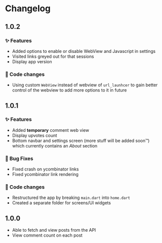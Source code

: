 # Changelog

## 1.0.2

### :sparkles: Features

- Added options to enable or disable WebView and Javascript in settings
- Visited links greyed out for that sessions
- Display app version

### :wrench: Code changes

- Using custom `WebView` instead of webview of `url_launhcer` to gain better control of the webview to add more options to it in future

## 1.0.1

### :sparkles: Features

- Added **temporary** comment web view
- Display upvotes count
- Bottom navbar and settings screen (more stuff will be added soon™) which currently contains an _About_ section

### :bug: Bug Fixes

- Fixed crash on ycombinator links
- Fixed ycombinator link rendering

### :wrench: Code changes

- Restructured the app by breaking `main.dart` into `home.dart`
- Created a separate folder for screens/UI widgets

## 1.0.0

- Able to fetch and view posts from the API
- View comment count on each post
